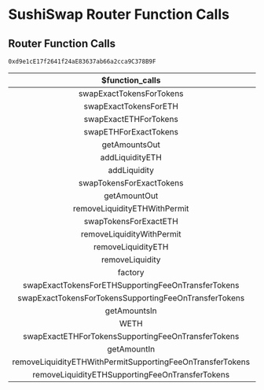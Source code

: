 # SushiSwap Router Function Calls

## Router Function Calls

```
0xd9e1cE17f2641f24aE83637ab66a2cca9C378B9F
```

| **$function_calls**                                       | **%eligible** |
|:---------------------------------------------------------:|:-------------:|
| swapExactTokensForTokens                                  | 100           |
| swapExactTokensForETH                                     | 100           |
| swapExactETHForTokens                                     | 100           |
| swapETHForExactTokens                                     | 100           |
| getAmountsOut                                             | null          |
| addLiquidityETH                                           | 50            |
| addLiquidity                                              | 50            |
| swapTokensForExactTokens                                  | 100           |
| getAmountOut                                              | null          |
| removeLiquidityETHWithPermit                              | 100           |
| swapTokensForExactETH                                     | 100           |
| removeLiquidityWithPermit                                 | 25            |
| removeLiquidityETH                                        | 25            |
| removeLiquidity                                           | 25            |
| factory                                                   | null          |
| swapExactTokensForETHSupportingFeeOnTransferTokens        | #             |
| swapExactTokensForTokensSupportingFeeOnTransferTokens     | #             |
| getAmountsIn                                              | null          |
| WETH                                                      | null          |
| swapExactETHForTokensSupportingFeeOnTransferTokens        | #             |
| getAmountIn                                               | null          |
| removeLiquidityETHWithPermitSupportingFeeOnTransferTokens | #             |
| removeLiquidityETHSupportingFeeOnTransferTokens           | #             |
